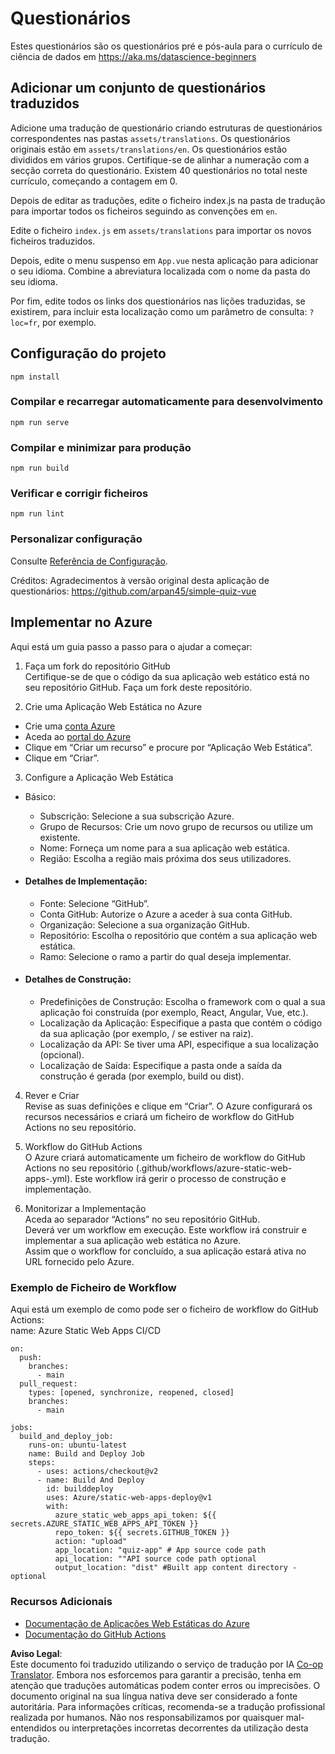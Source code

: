<!--
CO_OP_TRANSLATOR_METADATA:
{
  "original_hash": "e92c33ea498915a13c9aec162616db18",
  "translation_date": "2025-08-24T22:12:01+00:00",
  "source_file": "quiz-app/README.md",
  "language_code": "pt"
}
-->
# Questionários

Estes questionários são os questionários pré e pós-aula para o currículo de ciência de dados em https://aka.ms/datascience-beginners

## Adicionar um conjunto de questionários traduzidos

Adicione uma tradução de questionário criando estruturas de questionários correspondentes nas pastas `assets/translations`. Os questionários originais estão em `assets/translations/en`. Os questionários estão divididos em vários grupos. Certifique-se de alinhar a numeração com a secção correta do questionário. Existem 40 questionários no total neste currículo, começando a contagem em 0.

Depois de editar as traduções, edite o ficheiro index.js na pasta de tradução para importar todos os ficheiros seguindo as convenções em `en`.

Edite o ficheiro `index.js` em `assets/translations` para importar os novos ficheiros traduzidos.

Depois, edite o menu suspenso em `App.vue` nesta aplicação para adicionar o seu idioma. Combine a abreviatura localizada com o nome da pasta do seu idioma.

Por fim, edite todos os links dos questionários nas lições traduzidas, se existirem, para incluir esta localização como um parâmetro de consulta: `?loc=fr`, por exemplo.

## Configuração do projeto

```
npm install
```

### Compilar e recarregar automaticamente para desenvolvimento

```
npm run serve
```

### Compilar e minimizar para produção

```
npm run build
```

### Verificar e corrigir ficheiros

```
npm run lint
```

### Personalizar configuração

Consulte [Referência de Configuração](https://cli.vuejs.org/config/).

Créditos: Agradecimentos à versão original desta aplicação de questionários: https://github.com/arpan45/simple-quiz-vue

## Implementar no Azure

Aqui está um guia passo a passo para o ajudar a começar:

1. Faça um fork do repositório GitHub  
Certifique-se de que o código da sua aplicação web estático está no seu repositório GitHub. Faça um fork deste repositório.

2. Crie uma Aplicação Web Estática no Azure  
- Crie uma [conta Azure](http://azure.microsoft.com)  
- Aceda ao [portal do Azure](https://portal.azure.com)  
- Clique em “Criar um recurso” e procure por “Aplicação Web Estática”.  
- Clique em “Criar”.

3. Configure a Aplicação Web Estática  
- Básico:  
  - Subscrição: Selecione a sua subscrição Azure.  
  - Grupo de Recursos: Crie um novo grupo de recursos ou utilize um existente.  
  - Nome: Forneça um nome para a sua aplicação web estática.  
  - Região: Escolha a região mais próxima dos seus utilizadores.  

- #### Detalhes de Implementação:  
  - Fonte: Selecione “GitHub”.  
  - Conta GitHub: Autorize o Azure a aceder à sua conta GitHub.  
  - Organização: Selecione a sua organização GitHub.  
  - Repositório: Escolha o repositório que contém a sua aplicação web estática.  
  - Ramo: Selecione o ramo a partir do qual deseja implementar.  

- #### Detalhes de Construção:  
  - Predefinições de Construção: Escolha o framework com o qual a sua aplicação foi construída (por exemplo, React, Angular, Vue, etc.).  
  - Localização da Aplicação: Especifique a pasta que contém o código da sua aplicação (por exemplo, / se estiver na raiz).  
  - Localização da API: Se tiver uma API, especifique a sua localização (opcional).  
  - Localização de Saída: Especifique a pasta onde a saída da construção é gerada (por exemplo, build ou dist).  

4. Rever e Criar  
Revise as suas definições e clique em “Criar”. O Azure configurará os recursos necessários e criará um ficheiro de workflow do GitHub Actions no seu repositório.

5. Workflow do GitHub Actions  
O Azure criará automaticamente um ficheiro de workflow do GitHub Actions no seu repositório (.github/workflows/azure-static-web-apps-<name>.yml). Este workflow irá gerir o processo de construção e implementação.

6. Monitorizar a Implementação  
Aceda ao separador “Actions” no seu repositório GitHub.  
Deverá ver um workflow em execução. Este workflow irá construir e implementar a sua aplicação web estática no Azure.  
Assim que o workflow for concluído, a sua aplicação estará ativa no URL fornecido pelo Azure.

### Exemplo de Ficheiro de Workflow

Aqui está um exemplo de como pode ser o ficheiro de workflow do GitHub Actions:  
name: Azure Static Web Apps CI/CD  
```
on:
  push:
    branches:
      - main
  pull_request:
    types: [opened, synchronize, reopened, closed]
    branches:
      - main

jobs:
  build_and_deploy_job:
    runs-on: ubuntu-latest
    name: Build and Deploy Job
    steps:
      - uses: actions/checkout@v2
      - name: Build And Deploy
        id: builddeploy
        uses: Azure/static-web-apps-deploy@v1
        with:
          azure_static_web_apps_api_token: ${{ secrets.AZURE_STATIC_WEB_APPS_API_TOKEN }}
          repo_token: ${{ secrets.GITHUB_TOKEN }}
          action: "upload"
          app_location: "quiz-app" # App source code path
          api_location: ""API source code path optional
          output_location: "dist" #Built app content directory - optional
```

### Recursos Adicionais  
- [Documentação de Aplicações Web Estáticas do Azure](https://learn.microsoft.com/azure/static-web-apps/getting-started)  
- [Documentação do GitHub Actions](https://docs.github.com/actions/use-cases-and-examples/deploying/deploying-to-azure-static-web-app)  

**Aviso Legal**:  
Este documento foi traduzido utilizando o serviço de tradução por IA [Co-op Translator](https://github.com/Azure/co-op-translator). Embora nos esforcemos para garantir a precisão, tenha em atenção que traduções automáticas podem conter erros ou imprecisões. O documento original na sua língua nativa deve ser considerado a fonte autoritária. Para informações críticas, recomenda-se a tradução profissional realizada por humanos. Não nos responsabilizamos por quaisquer mal-entendidos ou interpretações incorretas decorrentes da utilização desta tradução.